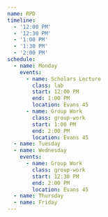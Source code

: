 ```yaml
---
name: RPD
timeline:
  - '12:00 PM'
  - '12:30 PM'
  - '1:00 PM'
  - '1:30 PM'
  - '2:00 PM'
schedule:
  - name: Monday
    events:
      - name: Scholars Lecture
        class: lab
        start: 12:00 PM
        end: 1:00 PM
        location: Evans 45
      - name: Group Work
        class: group-work
        start: 1:00 PM
        end: 2:00 PM
        location: Evans 45
  - name: Tuesday
  - name: Wednesday
    events:
      - name: Group Work
        class: group-work
        start: 12:30 PM
        end: 2:00 PM
        location: Evans 45
  - name: Thursday
  - name: Friday
---
```

